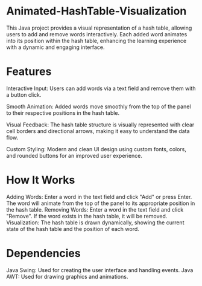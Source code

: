 # Animated-HashTable-Visualization
This Java project provides a visual representation of a hash table, allowing users to add and remove words interactively. Each added word animates into its position within the hash table, enhancing the learning experience with a dynamic and engaging interface.

# Features
Interactive Input: Users can add words via a text field and remove them with a button click.

Smooth Animation: Added words move smoothly from the top of the panel to their respective positions in the hash table.

Visual Feedback: The hash table structure is visually represented with clear cell borders and directional arrows, making it easy to understand the data flow.

Custom Styling: Modern and clean UI design using custom fonts, colors, and rounded buttons for an improved user experience.

# How It Works
Adding Words: Enter a word in the text field and click "Add" or press Enter. The word will animate from the top of the panel to its appropriate position in the hash table.
Removing Words: Enter a word in the text field and click "Remove". If the word exists in the hash table, it will be removed.
Visualization: The hash table is drawn dynamically, showing the current state of the hash table and the position of each word.

# Dependencies
Java Swing: Used for creating the user interface and handling events.
Java AWT: Used for drawing graphics and animations.
